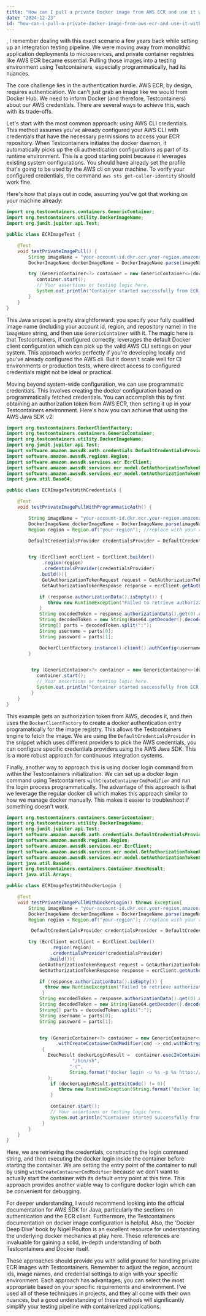 ```yaml
---
title: "How can I pull a private Docker image from AWS ECR and use it with Testcontainers in Java/Kotlin?"
date: "2024-12-23"
id: "how-can-i-pull-a-private-docker-image-from-aws-ecr-and-use-it-with-testcontainers-in-javakotlin"
---
```


,  I remember dealing with this exact scenario a few years back while setting up an integration testing pipeline. We were moving away from monolithic application deployments to microservices, and private container registries like AWS ECR became essential. Pulling those images into a testing environment using Testcontainers, especially programmatically, had its nuances.

The core challenge lies in the authentication hurdle. AWS ECR, by design, requires authentication. We can't just grab an image like we would from Docker Hub. We need to inform Docker (and therefore, Testcontainers) about our AWS credentials. There are several ways to achieve this, each with its trade-offs.

Let's start with the most common approach: using AWS CLI credentials. This method assumes you've already configured your AWS CLI with credentials that have the necessary permissions to access your ECR repository. When Testcontainers initiates the docker daemon, it automatically picks up the cli authentication configurations as part of its runtime environment. This is a good starting point because it leverages existing system configurations. You should have already set the profile that's going to be used by the AWS cli on your machine. To verify your configured credentials, the command `aws sts get-caller-identity` should work fine.

Here's how that plays out in code, assuming you've got that working on your machine already:

```java
import org.testcontainers.containers.GenericContainer;
import org.testcontainers.utility.DockerImageName;
import org.junit.jupiter.api.Test;

public class ECRImageTest {

    @Test
    void testPrivateImagePull() {
        String imageName = "your-account-id.dkr.ecr.your-region.amazonaws.com/your-image:your-tag";
        DockerImageName dockerImageName = DockerImageName.parse(imageName);

        try (GenericContainer<?> container = new GenericContainer<>(dockerImageName)) {
           container.start();
           // Your assertions or testing logic here.
           System.out.println("Container started successfully from ECR.");
        }
    }
}
```

This Java snippet is pretty straightforward: you specify your fully qualified image name (including your account id, region, and repository name) in the `imageName` string, and then use `GenericContainer` with it. The magic here is that Testcontainers, if configured correctly, leverages the default Docker client configuration which can pick up the valid AWS CLI settings on your system. This approach works perfectly if you're developing locally and you've already configured the AWS cli. But it doesn't scale well for CI environments or production tests, where direct access to configured credentials might not be ideal or practical.

Moving beyond system-wide configuration, we can use programmatic credentials. This involves creating the docker configuration based on programmatically fetched credentials. You can accomplish this by first obtaining an authorization token from AWS ECR, then setting it up in your Testcontainers environment. Here's how you can achieve that using the AWS Java SDK v2:

```java
import org.testcontainers.DockerClientFactory;
import org.testcontainers.containers.GenericContainer;
import org.testcontainers.utility.DockerImageName;
import org.junit.jupiter.api.Test;
import software.amazon.awssdk.auth.credentials.DefaultCredentialsProvider;
import software.amazon.awssdk.regions.Region;
import software.amazon.awssdk.services.ecr.EcrClient;
import software.amazon.awssdk.services.ecr.model.GetAuthorizationTokenRequest;
import software.amazon.awssdk.services.ecr.model.GetAuthorizationTokenResponse;
import java.util.Base64;

public class ECRImageTestWithCredentials {

    @Test
    void testPrivateImagePullWithProgrammaticAuth() {

        String imageName = "your-account-id.dkr.ecr.your-region.amazonaws.com/your-image:your-tag";
        DockerImageName dockerImageName = DockerImageName.parse(imageName);
        Region region = Region.of("your-region"); //replace with your region.

        DefaultCredentialsProvider credentialsProvider = DefaultCredentialsProvider.create();


        try (EcrClient ecrClient = EcrClient.builder()
             .region(region)
             .credentialsProvider(credentialsProvider)
            .build()){
             GetAuthorizationTokenRequest request = GetAuthorizationTokenRequest.builder().build();
             GetAuthorizationTokenResponse response = ecrClient.getAuthorizationToken(request);

            if (response.authorizationData().isEmpty()) {
               throw new RuntimeException("Failed to retrieve authorization token for ECR");
            }
            String encodedToken = response.authorizationData().get(0).authorizationToken();
            String decodedToken = new String(Base64.getDecoder().decode(encodedToken));
            String[] parts = decodedToken.split(":");
            String username = parts[0];
            String password = parts[1];

            DockerClientFactory.instance().client().authConfig(username, password, "https://" + dockerImageName.getRegistry());
        }


         try (GenericContainer<?> container = new GenericContainer<>(dockerImageName)) {
           container.start();
           // Your assertions or testing logic here.
           System.out.println("Container started successfully from ECR with programmatic credentials.");
         }
    }
}

```
This example gets an authorization token from AWS, decodes it, and then uses the `DockerClientFactory` to create a docker authentication entry programatically for the image registry. This allows the Testcontainers engine to fetch the image. We are using the `DefaultCredentialsProvider` in the snippet which uses different providers to pick the AWS credentials, you can configure specific credentials providers using the AWS Java SDK. This is a more robust approach for continuous integration systems.

Finally, another way to approach this is using docker login command from within the Testcontainers initialization. We can set up a docker login command using Testcontainers `withCreateContainerCmdModifier` and run the login process programmatically. The advantage of this approach is that we leverage the regular docker cli which makes this approach similar to how we manage docker manually. This makes it easier to troubleshoot if something doesn't work.

```java
import org.testcontainers.containers.GenericContainer;
import org.testcontainers.utility.DockerImageName;
import org.junit.jupiter.api.Test;
import software.amazon.awssdk.auth.credentials.DefaultCredentialsProvider;
import software.amazon.awssdk.regions.Region;
import software.amazon.awssdk.services.ecr.EcrClient;
import software.amazon.awssdk.services.ecr.model.GetAuthorizationTokenRequest;
import software.amazon.awssdk.services.ecr.model.GetAuthorizationTokenResponse;
import java.util.Base64;
import org.testcontainers.containers.Container.ExecResult;
import java.util.Arrays;

public class ECRImageTestWithDockerLogin {

    @Test
    void testPrivateImagePullWithDockerLogin() throws Exception{
        String imageName = "your-account-id.dkr.ecr.your-region.amazonaws.com/your-image:your-tag";
        DockerImageName dockerImageName = DockerImageName.parse(imageName);
        Region region = Region.of("your-region"); //replace with your region.

         DefaultCredentialsProvider credentialsProvider = DefaultCredentialsProvider.create();

        try (EcrClient ecrClient = EcrClient.builder()
                .region(region)
                .credentialsProvider(credentialsProvider)
               .build()){
            GetAuthorizationTokenRequest request = GetAuthorizationTokenRequest.builder().build();
            GetAuthorizationTokenResponse response = ecrClient.getAuthorizationToken(request);

            if (response.authorizationData().isEmpty()) {
              throw new RuntimeException("Failed to retrieve authorization token for ECR");
             }
            String encodedToken = response.authorizationData().get(0).authorizationToken();
            String decodedToken = new String(Base64.getDecoder().decode(encodedToken));
            String[] parts = decodedToken.split(":");
            String username = parts[0];
            String password = parts[1];


            try (GenericContainer<?> container = new GenericContainer<>(dockerImageName)
                  .withCreateContainerCmdModifier(cmd -> cmd.withEntrypoint(null)))
             {
               ExecResult dockerLoginResult =  container.execInContainer(
                        "/bin/sh",
                       "-c",
                       String.format("docker login -u %s -p %s https://%s", username, password, dockerImageName.getRegistry())
               );
                if (dockerLoginResult.getExitCode() != 0){
                   throw new RuntimeException(String.format("docker login failed with error: %s", dockerLoginResult.getStderr()));
                }

                container.start();
                // Your assertions or testing logic here.
                System.out.println("Container started successfully from ECR with docker login.");
             }
        }
    }
}
```
Here, we are retrieving the credentials, constructing the login command string, and then executing the docker login inside the container before starting the container. We are setting the entry point of the container to null by using `withCreateContainerCmdModifier` because we don't want to actually start the container with its default entry point at this time. This approach provides another viable way to configure docker login which can be convenient for debugging.

For deeper understanding, I would recommend looking into the official documentation for AWS SDK for Java, particularly the sections on authentication and the ECR client. Furthermore, the Testcontainers documentation on docker image configuration is helpful. Also, the 'Docker Deep Dive' book by Nigel Poulton is an excellent resource for understanding the underlying docker mechanics at play here. These references are invaluable for gaining a solid, in-depth understanding of both Testcontainers and Docker itself.

These approaches should provide you with solid ground for handling private ECR images with Testcontainers. Remember to adjust the region, account ids, image names, and credential settings to align with your specific environment. Each approach has advantages; you can select the most appropriate based on your specific requirements and environment. I've used all of these techniques in projects, and they all come with their own nuances, but a good understanding of these methods will significantly simplify your testing pipeline with containerized applications.
